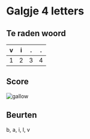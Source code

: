 # Galgje 4 letters

## Te raden woord

|v|i|.|.|
|-|-|-|-|
|1|2|3|4|

## Score
![gallow](./images/4.png)

## Beurten
b, a, i, l, v